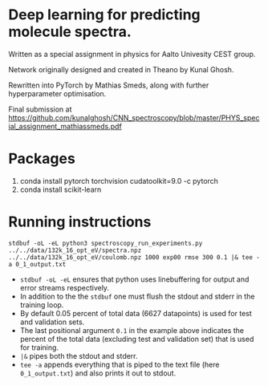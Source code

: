 # Deep learning for predicting molecule spectra.
Written as a special assignment in physics for Aalto Univesity CEST group.

Network originally designed and created in Theano by Kunal Ghosh.

Rewritten into PyTorch by Mathias Smeds, along with further hyperparameter optimisation.

Final submission at 
https://github.com/kunalghosh/CNN_spectroscopy/blob/master/PHYS_special_assignment_mathiassmeds.pdf

# Packages
1. conda install pytorch torchvision cudatoolkit=9.0 -c pytorch
2. conda install scikit-learn

# Running instructions
```shell
stdbuf -oL -eL python3 spectroscopy_run_experiments.py ../../data/132k_16_opt_eV/spectra.npz ../../data/132k_16_opt_eV/coulomb.npz 1000 exp00 rmse 300 0.1 |& tee -a 0_1_output.txt
```
* `stdbuf -oL -eL` ensures that python uses linebuffering for output and error streams respectively.
* In addition to the the `stdbuf` one must flush the stdout and stderr in the training loop.
* By default 0.05 percent of total data (6627 datapoints) is used for test and validation sets.
* The last positional argument `0.1` in the example above indicates the percent of the total data (excluding test and validation set) that is used for training. 
* `|&` pipes both the stdout and stderr.
* `tee -a` appends everything that is piped to the text file (here `0_1_output.txt`) and also prints it out to stdout.
